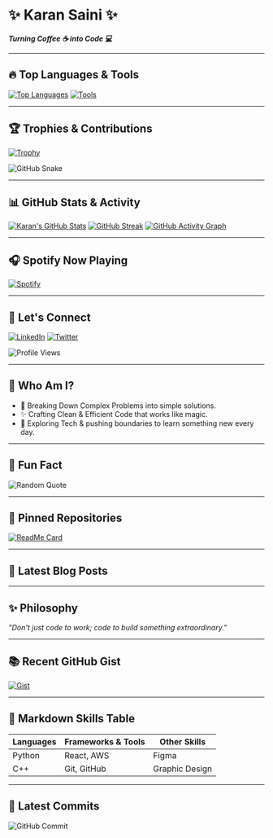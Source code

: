 # ✨ Karan Saini ✨
**_Turning Coffee ☕ into Code 💻_**

---

## 🔥 Top Languages & Tools
[![Top Languages](https://github-readme-stats.vercel.app/api/top-langs/?username=karansquad&layout=compact&theme=radical)](https://github.com/karansquad)
[![Tools](https://skillicons.dev/icons?i=python,cpp,html,css,js,react,git,github,aws,figma&theme=light)](https://github.com/karansquad)

---

## 🏆 Trophies & Contributions

[![Trophy](https://github-profile-trophy.vercel.app/?username=karansquad&theme=radical)](https://github.com/karansquad)

![GitHub Snake](https://github.com/karansquad/karansquad/blob/output/github-contribution-grid-snake.svg)

---

## 📊 GitHub Stats & Activity

[![Karan's GitHub Stats](https://github-readme-stats.vercel.app/api?username=karansquad&show_icons=true&theme=radical)](https://github.com/karansquad)
[![GitHub Streak](https://streak-stats.demolab.com?user=karansquad&theme=radical)](https://git.io/streak-stats)
[![GitHub Activity Graph](https://github-readme-activity-graph.vercel.app/graph?username=karansquad&theme=github)](https://github.com/karansquad)

---

## 🎧 Spotify Now Playing

[![Spotify](https://novatorem.vercel.app/api/spotify)](https://open.spotify.com/user/karansquad)

---

## 💬 Let's Connect

[![LinkedIn](https://img.shields.io/badge/LinkedIn-0A66C2?style=for-the-badge&logo=linkedin&logoColor=white)](https://www.linkedin.com/in/karan-saini-0a8038248/)
[![Twitter](https://img.shields.io/badge/X-1DA1F2?style=for-the-badge&logo=twitter&logoColor=white)](https://x.com/karansquad2)

![Profile Views](https://komarev.com/ghpvc/?username=karansquad&label=PROFILE+VIEWS&color=blue&style=flat)

---

## 🎯 Who Am I?
- 🧠 Breaking Down Complex Problems into simple solutions.
- ✨ Crafting Clean & Efficient Code that works like magic.
- 🌱 Exploring Tech & pushing boundaries to learn something new every day.

---

## 🎨 Fun Fact
![Random Quote](https://quotes-github-readme.vercel.app/api?type=horizontal)

---

## 📂 Pinned Repositories
[![ReadMe Card](https://github-readme-stats.vercel.app/api/pin/?username=karansquad&repo=RepoName&theme=radical)](https://github.com/karansquad/RepoName)

---

## 📖 Latest Blog Posts
<!-- BLOG-POST-LIST:START -->
<!-- BLOG-POST-LIST:END -->

---

## ✨ Philosophy
_"Don't just code to work; code to build something extraordinary."_

---

## 📚 Recent GitHub Gist
[![Gist](https://github-readme-stats.vercel.app/api/gist?username=karansquad&theme=radical)](https://gist.github.com/karansquad)

---

## 📝 Markdown Skills Table

| Languages  | Frameworks & Tools   | Other Skills   |
| ---------- | -------------------- | -------------- |
| Python     | React, AWS           | Figma          |
| C++        | Git, GitHub          | Graphic Design |

---

## 🔄 Latest Commits
![GitHub Commit](https://github-readme-stats.vercel.app/api?username=karansquad&show_icons=true&theme=radical&count_private=true)
